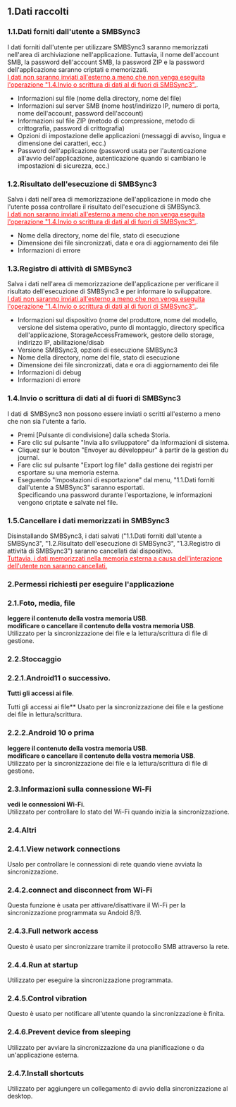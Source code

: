 ## 1.Dati raccolti<br>
### 1.1.Dati forniti dall'utente a SMBSync3<br>

I dati forniti dall'utente per utilizzare SMBSync3 saranno memorizzati nell'area di archiviazione nell'applicazione.
Tuttavia, il nome dell'account SMB, la password dell'account SMB, la password ZIP e la password dell'applicazione saranno criptati e memorizzati.<br>
<span style="color: red;"><u>I dati non saranno inviati all'esterno a meno che non venga eseguita l'operazione "1.4.Invio o scrittura di dati al di fuori di SMBSync3".</u></span>.<br>

- Informazioni sul file (nome della directory, nome del file)<br>
- Informazioni sul server SMB (nome host/indirizzo IP, numero di porta, nome dell'account, password dell'account)<br>
- Informazioni sul file ZIP (metodo di compressione, metodo di crittografia, password di crittografia)<br>
- Opzioni di impostazione delle applicazioni (messaggi di avviso, lingua e dimensione dei caratteri, ecc.)<br>
- Password dell'applicazione (password usata per l'autenticazione all'avvio dell'applicazione, autenticazione quando si cambiano le impostazioni di sicurezza, ecc.)<br>

### 1.2.Risultato dell'esecuzione di SMBSync3<br>

Salva i dati nell'area di memorizzazione dell'applicazione in modo che l'utente possa controllare il risultato dell'esecuzione di SMBSync3.<br>
<span style="color: red;"><u>I dati non saranno inviati all'esterno a meno che non venga eseguita l'operazione "1.4.Invio o scrittura di dati al di fuori di SMBSync3".</u></span>.<br>

- Nome della directory, nome del file, stato di esecuzione<br>
- Dimensione dei file sincronizzati, data e ora di aggiornamento dei file<br>
- Informazioni di errore<br>

### 1.3.Registro di attività di SMBSync3<br>

Salva i dati nell'area di memorizzazione dell'applicazione per verificare il risultato dell'esecuzione di SMBSync3 e per informare lo sviluppatore.<br>
<span style="color: red;"><u>I dati non saranno inviati all'esterno a meno che non venga eseguita l'operazione "1.4.Invio o scrittura di dati al di fuori di SMBSync3".</u></span>.<br>

- Informazioni sul dispositivo (nome del produttore, nome del modello, versione del sistema operativo, punto di montaggio, directory specifica dell'applicazione, StorageAccessFramework, gestore dello storage, indirizzo IP, abilitazione/disab<br>
- Versione SMBSync3, opzioni di esecuzione SMBSync3<br>
- Nome della directory, nome del file, stato di esecuzione<br>
- Dimensione dei file sincronizzati, data e ora di aggiornamento dei file<br>
- Informazioni di debug<br>
- Informazioni di errore<br>

### 1.4.Invio o scrittura di dati al di fuori di SMBSync3<br>

I dati di SMBSync3 non possono essere inviati o scritti all'esterno a meno che non sia l'utente a farlo.<br>

- Premi [Pulsante di condivisione] dalla scheda Storia.<br>
- Fare clic sul pulsante "Invia allo sviluppatore" da Informazioni di sistema.<br>
- Cliquez sur le bouton "Envoyer au développeur" à partir de la gestion du journal.<br>
- Fare clic sul pulsante "Export log file" dalla gestione dei registri per esportare su una memoria esterna.<br>
- Eseguendo "Impostazioni di esportazione" dal menu, "1.1.Dati forniti dall'utente a SMBSync3" saranno esportati.<br>
Specificando una password durante l'esportazione, le informazioni vengono criptate e salvate nel file.<br>

### 1.5.Cancellare i dati memorizzati in SMBSync3<br>

Disinstallando SMBSync3, i dati salvati ("1.1.Dati forniti dall'utente a SMBSync3", "1.2.Risultato dell'esecuzione di SMBSync3", "1.3.Registro di attività di SMBSync3") saranno cancellati dal dispositivo.<br>
<span style="color: red;"><u>Tuttavia, i dati memorizzati nella memoria esterna a causa dell'interazione dell'utente non saranno cancellati.</u></span><br>

### 2.Permessi richiesti per eseguire l'applicazione<br>

### 2.1.Foto, media, file<br>
**leggere il contenuto della vostra memoria USB**.<br>
**modificare o cancellare il contenuto della vostra memoria USB**.<br>
Utilizzato per la sincronizzazione dei file e la lettura/scrittura di file di gestione.<br>

### 2.2.Stoccaggio<br>

### 2.2.1.Android11 o successivo.<br>
**Tutti gli accessi ai file**.<br>

Tutti gli accessi ai file** Usato per la sincronizzazione dei file e la gestione dei file in lettura/scrittura.<br>

### 2.2.2.Android 10 o prima<br>
**leggere il contenuto della vostra memoria USB**.<br>
**modificare o cancellare il contenuto della vostra memoria USB**.<br>
Utilizzato per la sincronizzazione dei file e la lettura/scrittura di file di gestione.<br>

### 2.3.Informazioni sulla connessione Wi-Fi<br>
**vedi le connessioni Wi-Fi**.<br>
Utilizzato per controllare lo stato del Wi-Fi quando inizia la sincronizzazione.<br>

### 2.4.Altri<br>
### 2.4.1.View network connections<br>
Usalo per controllare le connessioni di rete quando viene avviata la sincronizzazione.<br>
### 2.4.2.connect and disconnect from Wi-Fi<br>
Questa funzione è usata per attivare/disattivare il Wi-Fi per la sincronizzazione programmata su Andoid 8/9.<br>
### 2.4.3.Full network access<br>
Questo è usato per sincronizzare tramite il protocollo SMB attraverso la rete.<br>
### 2.4.4.Run at startup<br>
Utilizzato per eseguire la sincronizzazione programmata.<br>
### 2.4.5.Control vibration<br>
Questo è usato per notificare all'utente quando la sincronizzazione è finita.<br>
### 2.4.6.Prevent device from sleeping<br>
Utilizzato per avviare la sincronizzazione da una pianificazione o da un'applicazione esterna.<br>
### 2.4.7.Install shortcuts<br>
Utilizzato per aggiungere un collegamento di avvio della sincronizzazione al desktop.<br>
